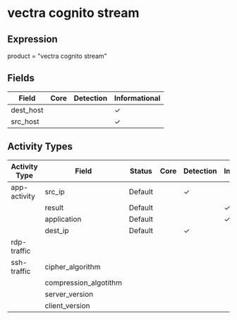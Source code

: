 vectra cognito stream
=====================

Expression
----------

product = "vectra cognito stream"

Fields
------

| Field     | Core | Detection | Informational |
| --------- | ---- | --------- | ------------- |
| dest_host |      |           | &#10003;      |
| src_host  |      |           | &#10003;      |

Activity Types
--------------

| Activity Type | Field                 | Status  | Core | Detection | Informational |
| ------------- | --------------------- | ------- | ---- | --------- | ------------- |
| app-activity  | src_ip                | Default |      | &#10003;  |               |
|               | result                | Default |      |           | &#10003;      |
|               | application           | Default |      |           | &#10003;      |
|               | dest_ip               | Default |      | &#10003;  |               |
| rdp-traffic   |                       |         |      |           |               |
| ssh-traffic   | cipher_algorithm      |         |      |           |               |
|               | compression_algotithm |         |      |           |               |
|               | server_version        |         |      |           |               |
|               | client_version        |         |      |           |               |

